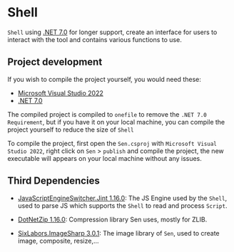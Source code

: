 # Shell

`Shell` using [.NET 7.0](https://dotnet.microsoft.com/en-us/download/dotnet/7.0) for longer support, create an interface for users to interact with the tool and contains various functions to use.

## Project development

If you wish to compile the project yourself, you would need these:

-   [Microsoft Visual Studio 2022](https://visualstudio.microsoft.com/)
-   [.NET 7.0](https://dotnet.microsoft.com/en-us/download/dotnet/7.0)

The compiled project is compiled to `onefile` to remove the `.NET 7.0 Requirement`, but if you have it on your local machine, you can compile the project yourself to reduce the size of `Shell`

To compile the project, first open the `Sen.csproj` with `Microsoft Visual Studio 2022`, right click on `Sen` > `publish` and compile the project, the new executable will appears on your local machine without any issues.

## Third Dependencies

-   [JavaScriptEngineSwitcher.Jint 1.16.0](https://github.com/Taritsyn/JavaScriptEngineSwitcher): The JS Engine used by the `Shell`, used to parse JS which supports the `Shell` to read and process `Script`.

-   [DotNetZip 1.16.0](https://github.com/haf/DotNetZip.Semverd): Compression library Sen uses, mostly for ZLIB.

-   [SixLabors.ImageSharp 3.0.1](https://github.com/SixLabors/ImageSharp): The image library of `Sen`, used to create image, composite, resize,...
